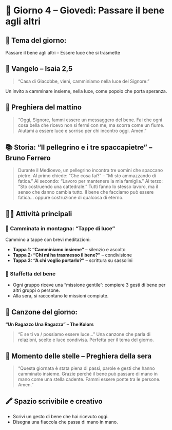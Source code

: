 [comment]: <> (Giovedì)

# 📅 Giorno 4 – Giovedì: Passare il bene agli altri

## 🌟 Tema del giorno:
Passare il bene agli altri – Essere luce che si trasmette

## 📖 Vangelo – Isaia 2,5
> “Casa di Giacobbe, vieni, camminiamo nella luce del Signore.”

Un invito a camminare insieme, nella luce, come popolo che porta speranza.

## 🙏 Preghiera del mattino
> “Oggi, Signore, fammi essere un messaggero del bene. Fai che ogni cosa bella che ricevo non si fermi con me, ma scorra come un fiume. Aiutami a essere luce e sorriso per chi incontro oggi. Amen.”

## 📚 Storia: “Il pellegrino e i tre spaccapietre” – Bruno Ferrero
> Durante il Medioevo, un pellegrino incontra tre uomini che spaccano pietre. Al primo chiede: “Che cosa fai?” – “Mi sto ammazzando di fatica.” Al secondo: “Lavoro per mantenere la mia famiglia.” Al terzo: “Sto costruendo una cattedrale.” Tutti fanno lo stesso lavoro, ma il senso che danno cambia tutto.
> Il bene che facciamo può essere fatica… oppure costruzione di qualcosa di eterno.

## 🚶‍♂️ Attività principali

### 🥾 Camminata in montagna: “Tappe di luce”
Cammino a tappe con brevi meditazioni:
*   **Tappa 1: “Camminiamo insieme”** – silenzio e ascolto
*   **Tappa 2: “Chi mi ha trasmesso il bene?”** – condivisione
*   **Tappa 3: “A chi voglio portarlo?”** – scrittura su sassolini

### 🔁 Staffetta del bene
*   Ogni gruppo riceve una “missione gentile”: compiere 3 gesti di bene per altri gruppi o persone.
*   Alla sera, si raccontano le missioni compiute.

## 🎵 Canzone del giorno:
**“Un Ragazzo Una Ragazza” – The Kolors**
> “E se ti va / possiamo essere luce…” Una canzone che parla di relazioni, scelte e luce condivisa. Perfetta per il tema del giorno.

## 🌌 Momento delle stelle – Preghiera della sera
> “Questa giornata è stata piena di passi, parole e gesti che hanno camminato insieme. Grazie perché il bene può passare di mano in mano come una stella cadente. Fammi essere ponte tra le persone. Amen.”

## 🖍️ Spazio scrivibile e creativo
*   Scrivi un gesto di bene che hai ricevuto oggi.
*   Disegna una fiaccola che passa di mano in mano.
